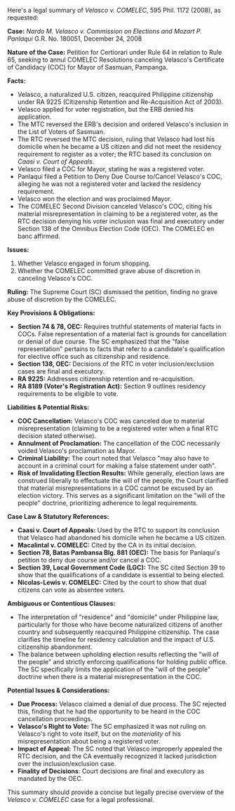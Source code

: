 Here's a legal summary of *Velasco v. COMELEC*, 595 Phil. 1172 (2008), as requested:

**Case:** *Nardo M. Velasco v. Commission on Elections and Mozart P. Panlaqui* G.R. No. 180051, December 24, 2008

**Nature of the Case:** Petition for Certiorari under Rule 64 in relation to Rule 65, seeking to annul COMELEC Resolutions canceling Velasco's Certificate of Candidacy (COC) for Mayor of Sasmuan, Pampanga.

**Facts:**

*   Velasco, a naturalized U.S. citizen, reacquired Philippine citizenship under RA 9225 (Citizenship Retention and Re-Acquisition Act of 2003).
*   Velasco applied for voter registration, but the ERB denied his application.
*   The MTC reversed the ERB's decision and ordered Velasco's inclusion in the List of Voters of Sasmuan.
*   The RTC reversed the MTC decision, ruling that Velasco had lost his domicile when he became a US citizen and did not meet the residency requirement to register as a voter; the RTC based its conclusion on *Caasi v. Court of Appeals*.
*   Velasco filed a COC for Mayor, stating he was a registered voter.
*   Panlaqui filed a Petition to Deny Due Course to/Cancel Velasco's COC, alleging he was not a registered voter and lacked the residency requirement.
*   Velasco won the election and was proclaimed Mayor.
*   The COMELEC Second Division canceled Velasco's COC, citing his material misrepresentation in claiming to be a registered voter, as the RTC decision denying his voter inclusion was final and executory under Section 138 of the Omnibus Election Code (OEC). The COMELEC en banc affirmed.

**Issues:**

1.  Whether Velasco engaged in forum shopping.
2.  Whether the COMELEC committed grave abuse of discretion in canceling Velasco's COC.

**Ruling:** The Supreme Court (SC) dismissed the petition, finding no grave abuse of discretion by the COMELEC.

**Key Provisions & Obligations:**

*   **Section 74 & 78, OEC:**  Requires truthful statements of material facts in COCs. False representation of a material fact is grounds for cancellation or denial of due course. The SC emphasized that the "false representation" pertains to facts that refer to a candidate's qualification for elective office such as citizenship and residence.
*   **Section 138, OEC:** Decisions of the RTC in voter inclusion/exclusion cases are final and executory.
*   **RA 9225:** Addresses citizenship retention and re-acquisition.
*   **RA 8189 (Voter's Registration Act):** Section 9 outlines residency requirements to be eligible to vote.

**Liabilities & Potential Risks:**

*   **COC Cancellation:** Velasco's COC was canceled due to material misrepresentation (claiming to be a registered voter when a final RTC decision stated otherwise).
*   **Annulment of Proclamation:** The cancellation of the COC necessarily voided Velasco's proclamation as Mayor.
*   **Criminal Liability:** The court noted that Velasco "may also have to account in a criminal court for making a false statement under oath".
*   **Risk of Invalidating Election Results:**  While generally, election laws are construed liberally to effectuate the will of the people, the Court clarified that material misrepresentations in a COC cannot be excused by an election victory. This serves as a significant limitation on the "will of the people" doctrine, prioritizing adherence to legal requirements.

**Case Law & Statutory References:**

*   **Caasi v. Court of Appeals:** Used by the RTC to support its conclusion that Velasco had abandoned his domicile when he became a US citizen.
*   **Macalintal v. COMELEC:** Cited by the CA in its initial decision.
*   **Section 78, Batas Pambansa Blg. 881 (OEC):** The basis for Panlaqui's petition to deny due course and/or cancel a COC.
*   **Section 39, Local Government Code (LGC):** The SC cited Section 39 to show that the qualifications of a candidate is essential to being elected.
*   **Nicolas-Lewis v. COMELEC:** Cited by the court to show that dual citizens can vote as absentee voters.

**Ambiguous or Contentious Clauses:**

*   The interpretation of "residence" and "domicile" under Philippine law, particularly for those who have become naturalized citizens of another country and subsequently reacquired Philippine citizenship. The case clarifies the timeline for residency calculation and the impact of U.S. citizenship abandonment.
*   The balance between upholding election results reflecting the "will of the people" and strictly enforcing qualifications for holding public office. The SC specifically limits the application of the "will of the people" doctrine when there is a material misrepresentation in the COC.

**Potential Issues & Considerations:**

*   **Due Process:** Velasco claimed a denial of due process. The SC rejected this, finding that he had the opportunity to be heard in the COC cancellation proceedings.
*   **Velasco's Right to Vote:** The SC emphasized it was not ruling on Velasco's right to vote itself, but on the *materiality* of his misrepresentation about being a registered voter.
*   **Impact of Appeal:**  The SC noted that Velasco improperly appealed the RTC decision, and the CA eventually recognized it lacked jurisdiction over the inclusion/exclusion case.
* **Finality of Decisions**: Court decisions are final and executory as mandated by the OEC.

This summary should provide a concise but legally precise overview of the *Velasco v. COMELEC* case for a legal professional.
